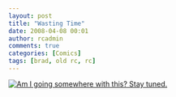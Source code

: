 ```yaml
---
layout: post
title: "Wasting Time"
date: 2008-04-08 00:01
author: rcadmin
comments: true
categories: [Comics]
tags: [brad, old rc, rc]
---
```

<a href="http://bitsmack.com/wp/2008/04/08/wasting-time/"><img src='http://dl.bitsmack.com/uploads/2008/04/20080408.jpg' title='Am I going somewhere with this? Stay tuned.' /></a>
